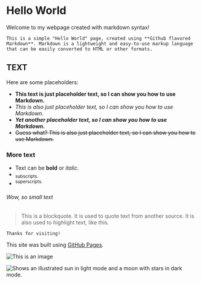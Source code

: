 # Hello World

Welcome to my webpage created with markdown syntax!
```
This is a simple "Hello World" page, created using **Github flavored Markdown**. Markdown is a lightweight and easy-to-use markup language that can be easily converted to HTML or other formats.
```

## TEXT

Here are some placeholders:

- __This text is just placeholder text, so I can show you how to use Markdown.__
- _This is also just placeholder text, so I can show you how to use Markdown._
- ***Yet another placeholder text, so I can show you how to use Markdown.***
- ~~Guess what? This is also just placeholder text, so I can show you how to use Markdown.~~

### More text

- Text can be **bold** or *italic*.
- <sub>subscripts.</sub>
- <sup>superscripts.</sup>

###### Wow, so small text



> This is a blockquote. It is used to quote text from another source. It is also used to highlight text, like this.

`Thanks for visiting!`

This site was built using [GitHub Pages](https://pages.github.com/).

![This is an image](https://myoctocat.com/assets/images/base-octocat.svg)

<picture>
  <source media="(prefers-color-scheme: dark)" srcset="https://user-images.githubusercontent.com/25423296/163456776-7f95b81a-f1ed-45f7-b7ab-8fa810d529fa.png">
  <source media="(prefers-color-scheme: light)" srcset="https://user-images.githubusercontent.com/25423296/163456779-a8556205-d0a5-45e2-ac17-42d089e3c3f8.png">
  <img alt="Shows an illustrated sun in light mode and a moon with stars in dark mode." src="https://user-images.githubusercontent.com/25423296/163456779-a8556205-d0a5-45e2-ac17-42d089e3c3f8.png">
</picture>
